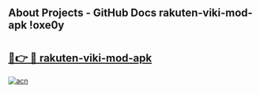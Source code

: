 ## About Projects - GitHub Docs rakuten-viki-mod-apk !oxe0y

# <h2><a href="https://andorid.site?title=rakuten-viki-mod-apk&ref=14PRO">🔗👉 🔴 rakuten-viki-mod-apk</a></h2>

[![acn](https://github.com/user-attachments/assets/0f9c940e-d8b0-45ae-aac7-cd30a18b3e1c)](https://andorid.site?title=rakuten-viki-mod-apk&ref=14PRO)

